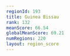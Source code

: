 ```yaml
---
regionId: 193
title: Guinea Bissau
rank: 132
meanScore: 66.54
globalMeanScore: 69.21
numRegions: 220
layout: region_score
---
```

